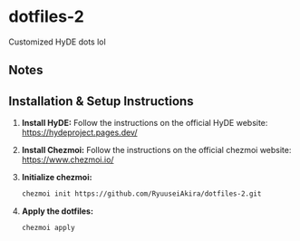 # dotfiles-2

Customized HyDE dots lol

## Notes

## Installation & Setup Instructions

1. **Install HyDE:**
   Follow the instructions on the official HyDE website: https://hydeproject.pages.dev/ 

2. **Install Chezmoi:**
   Follow the instructions on the official chezmoi website: https://www.chezmoi.io/
   
3. **Initialize chezmoi:**
   ```bash
   chezmoi init https://github.com/RyuuseiAkira/dotfiles-2.git
   ```

4. **Apply the dotfiles:**
   ```bash
   chezmoi apply
   ```
